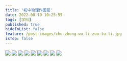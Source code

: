 ```yaml
---
title: '初中物理作图题'
date: 2022-08-19 10:25:55
tags: [学科]
published: true
hideInList: false
feature: /post-images/chu-zhong-wu-li-zuo-tu-ti.jpg
isTop: false
---
```

<img src = 'https://lateextraneousinversion.661111.repl.co//imgs/2022/08/9fb8206579274a48.jpg' />
<img src = 'https://lateextraneousinversion.661111.repl.co//imgs/2022/08/ac745044dfb52123.jpg' />
<img src = 'https://lateextraneousinversion.661111.repl.co//imgs/2022/08/329fe9c71098611c.jpg' />
<img src = 'https://lateextraneousinversion.661111.repl.co//imgs/2022/08/48eb85a7608a49cf.jpg' />
<img src = 'https://lateextraneousinversion.661111.repl.co//imgs/2022/08/cd04d6bb90b5a602.jpg' />
<img src = 'https://lateextraneousinversion.661111.repl.co//imgs/2022/08/8f19320128f8dffd.jpg' />
<img src = 'https://lateextraneousinversion.661111.repl.co//imgs/2022/08/620fdeb51bfaa267.jpg' />
<img src = 'https://lateextraneousinversion.661111.repl.co//imgs/2022/08/c81717b040f654cf.jpg' />
<img src = 'https://lateextraneousinversion.661111.repl.co//imgs/2022/08/b015104ea9cbd73e.jpg' />
